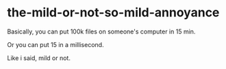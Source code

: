 # the-mild-or-not-so-mild-annoyance
Basically, you can put 100k files on someone's computer in 15 min.

Or you can put 15 in a millisecond.

Like i said, mild or not.
